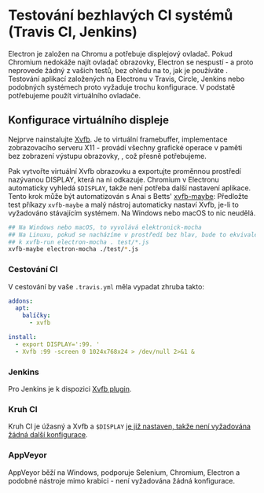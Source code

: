 # Testování bezhlavých CI systémů (Travis CI, Jenkins)

Electron je založen na Chromu a potřebuje displejový ovladač. Pokud Chromium nedokáže najít ovladač obrazovky, Electron se nespustí - a proto neprovede žádný z vašich testů, bez ohledu na to, jak je používáte . Testování aplikací založených na Electronu v Travis, Circle, Jenkins nebo podobných systémech proto vyžaduje trochu konfigurace. V podstatě potřebujeme použít virtuálního ovladače.

## Konfigurace virtuálního displeje

Nejprve nainstalujte [Xvfb](https://en.wikipedia.org/wiki/Xvfb). Je to virtuální framebuffer, implementace zobrazovacího serveru X11 - provádí všechny grafické operace v paměti bez zobrazení výstupu obrazovky, , což přesně potřebujeme.

Pak vytvořte virtuální Xvfb obrazovku a exportujte proměnnou prostředí nazývanou DISPLAY, která na ni odkazuje. Chromium v Electronu automaticky vyhledá `$DISPLAY`, takže není potřeba další nastavení aplikace. Tento krok může být automatizován s Anai<unk> s Betts' [xvfb-maybe](https://github.com/anaisbetts/xvfb-maybe): Předložte test příkazy `xvfb-maybe` a malý nástroj automaticky nastaví Xvfb, je-li to vyžadováno stávajícím systémem. Na Windows nebo macOS to nic neudělá.

```sh
## Na Windows nebo macOS, to vyvolává elektronick-mocha
## Na Linuxu, pokud se nacházíme v prostředí bez hlav, bude to ekvivalentní
## k xvfb-run electron-mocha . test/*.js
xvfb-maybe electron-mocha ./test/*.js
```

### Cestování CI

V cestování by vaše `.travis.yml` měla vypadat zhruba takto:

```yml
addons:
  apt:
    balíčky:
      - xvfb

install:
  - export DISPLAY=':99. '
  - Xvfb :99 -screen 0 1024x768x24 > /dev/null 2>&1 &
```

### Jenkins

Pro Jenkins je k dispozici [Xvfb plugin](https://wiki.jenkins-ci.org/display/JENKINS/Xvfb+Plugin).

### Kruh CI

Kruh CI je úžasný a Xvfb a `$DISPLAY` [je již nastaven, takže není vyžadována žádná další konfigurace](https://circleci.com/docs/environment#browsers).

### AppVeyor

AppVeyor běží na Windows, podporuje Selenium, Chromium, Electron a podobné nástroje mimo krabici - není vyžadována žádná konfigurace.

